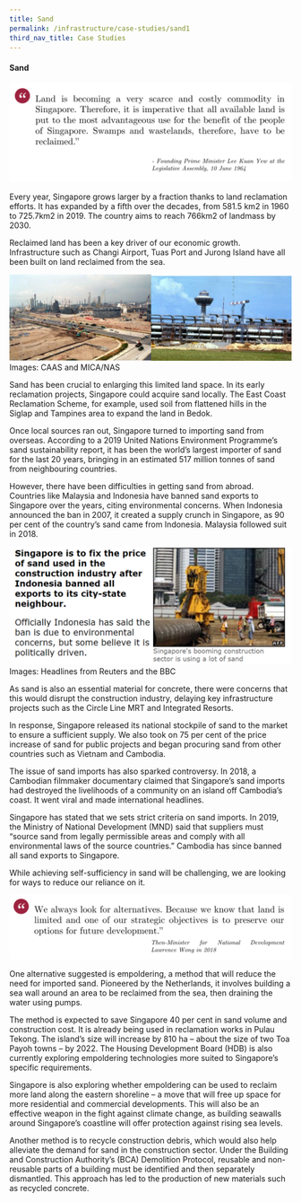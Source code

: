 ```yaml
---
title: Sand
permalink: /infrastructure/case-studies/sand1
third_nav_title: Case Studies
---
```

#### Sand

![Alt text for image on Isomer site](/images/infrastructure/case-studies/Screenshot%202021-07325.png)

Every year, Singapore grows larger by a fraction thanks to land reclamation efforts. It has expanded by a fifth over the decades, from 581.5 km2 in 1960 to 725.7km2 in 2019. The country aims to reach 766km2 of landmass by 2030.

Reclaimed land has been a key driver of our economic growth. Infrastructure such as Changi Airport, Tuas Port and Jurong Island have all been built on land reclaimed from the sea.

![Alt text for image on Isomer site](/images/infrastructure/case-studies/Screenshot%2020215325.png)
Images: CAAS and MICA/NAS

Sand has been crucial to enlarging this limited land space. In its early reclamation projects, Singapore could acquire sand locally. The East Coast Reclamation Scheme, for example, used soil from flattened hills in the Siglap and Tampines area to expand the land in Bedok.

Once local sources ran out, Singapore turned to importing sand from overseas. According to a 2019 United Nations Environment Programme’s sand sustainability report, it has been the world’s largest importer of sand for the last 20 years, bringing in an estimated 517 million tonnes of sand from neighbouring countries.

However, there have been difficulties in getting sand from abroad. Countries like Malaysia and Indonesia have banned sand exports to Singapore over the years, citing environmental concerns. When Indonesia announced the ban in 2007, it created a supply crunch in Singapore, as 90 per cent of the country’s sand came from Indonesia. Malaysia followed suit in 2018.

![Alt text for image on Isomer site](/images/infrastructure/case-studies/Screenshot%20202165463.png)
Images: Headlines from Reuters and the BBC

As sand is also an essential material for concrete, there were concerns that this would disrupt the construction industry, delaying key infrastructure projects such as the Circle Line MRT and Integrated Resorts.

In response, Singapore released its national stockpile of sand to the market to ensure a sufficient supply. We also took on 75 per cent of the price increase of sand for public projects and began procuring sand from other countries such as Vietnam and Cambodia.

The issue of sand imports has also sparked controversy. In 2018, a Cambodian filmmaker documentary claimed that Singapore’s sand imports had destroyed the livelihoods of a community on an island off Cambodia’s coast. It went viral and made international headlines.

Singapore has stated that we sets strict criteria on sand imports. In 2019, the Ministry of National Development (MND) said that suppliers must “source sand from legally permissible areas and comply with all environmental laws of the source countries.” Cambodia has since banned all sand exports to Singapore.

While achieving self-sufficiency in sand will be challenging, we are looking for ways to reduce our reliance on it.

![Alt text for image on Isomer site](/images/infrastructure/case-studies/Screenshot%202463653.png)

One alternative suggested is empoldering, a method that will reduce the need for imported sand. Pioneered by the Netherlands, it involves building a sea wall around an area to be reclaimed from the sea, then draining the water using pumps.

The method is expected to save Singapore 40 per cent in sand volume and construction cost. It is already being used in reclamation works in Pulau Tekong. The island’s size will increase by 810 ha – about the size of two Toa Payoh towns – by 2022. The Housing Development Board (HDB) is also currently exploring empoldering technologies more suited to Singapore’s specific requirements.

Singapore is also exploring whether empoldering can be used to reclaim more land along the eastern shoreline – a move that will free up space for more residential and commercial developments. This will also be an effective weapon in the fight against climate change, as building seawalls around Singapore’s coastline will offer protection against rising sea levels.

Another method is to recycle construction debris, which would also help alleviate the demand for sand in the construction sector. Under the Building and Construction Authority’s (BCA) Demolition Protocol, reusable and non-reusable parts of a building must be identified and then separately dismantled. This approach has led to the production of new materials such as recycled concrete.
